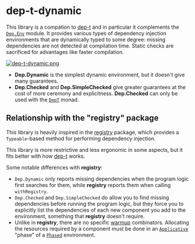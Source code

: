 # dep-t-dynamic

This library is a compation to [dep-t](https://hackage.haskell.org/package/dep-t) and in particular it complements the [`Dep.Env`](https://hackage.haskell.org/package/dep-t-0.6.0.0/docs/Dep-Env.html) module. It provides various types of dependency injection environments that are dynamically typed to some degree: missing dependencies are not detected at compilation time. Static checks are sacrificed for advantages like faster compilation.

[![dep-t-dynamic.png](https://i.postimg.cc/DyP2zxcf/dep-t-dynamic.png)](https://postimg.cc/9rz38tSs)

- **Dep.Dynamic** is the simplest dynamic environment, but it doesn't give many guarantees.
- **Dep.Checked** and **Dep.SimpleChecked** give greater guarantees at the cost of more ceremony and explicitness. **Dep.Checked** can only be used with the [`DepT`](https://hackage.haskell.org/package/dep-t-0.6.0.0/docs/Control-Monad-Dep.html) monad.

## Relationship with the "registry" package

This library is heavily inspired in the [registry](https://hackage.haskell.org/package/registry) package, which provides a `Typeable`-based method for performing dependency injection.

This library is more restrictive and less ergonomic in some aspects, but it fits better with how [dep-t](https://hackage.haskell.org/package/dep-t) works. 

Some notable differences with **registry**:

- `Dep.Dynamic` only reports missing dependencies when the program logic first searches for them, while **registry** reports them when calling `withRegistry`.
- `Dep.Checked` and `Dep.SimpleChecked` do allow you to find missing dependencies before running the program logic, but they force you to explicitly list the dependencies of each new component you add to the environment, something that **registry** doesn't require.
- Unlike in **registry**, there are no specific [warmup](https://hackage.haskell.org/package/registry-0.2.1.0/docs/Data-Registry-Warmup.html#v:warmupOf) combinators. Allocating the resources required by a component must be done in an [`Applicative`](https://hackage.haskell.org/package/managed) "phase" of a [`Phased`](https://hackage.haskell.org/package/dep-t-0.6.0.0/docs/Dep-Env.html#t:Phased) environment. 
